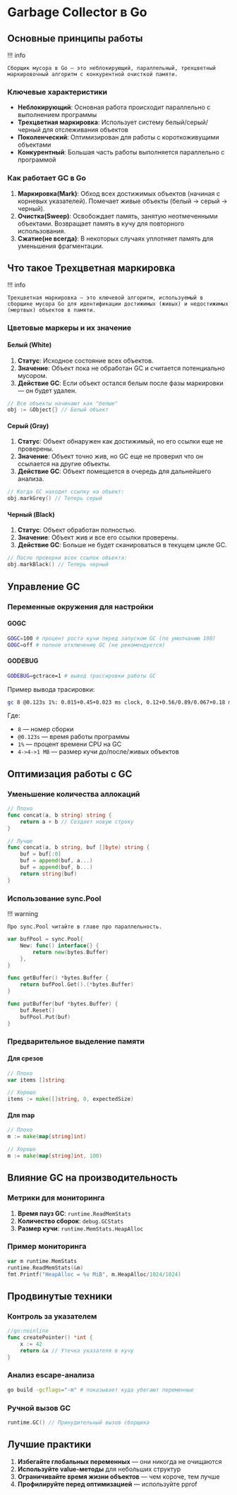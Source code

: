 # Garbage Collector в Go

## Основные принципы работы

!!! info

    Сборщик мусора в Go — это неблокирующий, параллельный, трехцветный маркировочный алгоритм с конкурентной очисткой памяти.

### Ключевые характеристики

- **Неблокирующий**: Основная работа происходит параллельно с выполнением программы
- **Трехцветная маркировка**: Использует систему белый/серый/черный для отслеживания объектов
- **Поколенческий**: Оптимизирован для работы с короткоживущими объектами
- **Конкурентный**: Большая часть работы выполняется параллельно с программой

### Как работает GC в Go

1. **Маркировка(Mark)**: Обход всех достижимых объектов (начиная с корневых указателей). Помечает живые объекты (белый → серый → черный).
2. **Очистка(Sweep)**: Освобождает память, занятую неотмеченными объектами. Возвращает память в кучу для повторного использования.
3. **Сжатие(не всегда)**: В некоторых случаях уплотняет память для уменьшения фрагментации.

## Что такое Трехцветная маркировка

!!! info

    Трехцветная маркировка — это ключевой алгоритм, используемый в сборщике мусора Go для идентификации достижимых (живых) и недостижимых (мертвых) объектов в памяти.

### Цветовые маркеры и их значение

#### Белый (White)

1. **Статус**: Исходное состояние всех объектов.
2. **Значение**: Объект пока не обработан GC и считается потенциально мусором.
3. **Действие GC**: Если объект остался белым после фазы маркировки — он будет удален.

```go
// Все объекты начинают как "белые"
obj := &Object{} // Белый объект
```

#### Серый (Gray)

1. **Статус**: Объект обнаружен как достижимый, но его ссылки еще не проверены.
2. **Значение**: Объект точно жив, но GC еще не проверил что он ссылается на другие объекты.
3. **Действие GC**: Объект помещается в очередь для дальнейшего анализа.

```go
// Когда GC находит ссылку на объект:
obj.markGrey() // Теперь серый
```

#### Черный (Black)

1. **Статус**: Объект обработан полностью.
2. **Значение**: Объект жив и все его ссылки проверены.
3. **Действие GC**: Больше не будет сканироваться в текущем цикле GC.

```go
// После проверки всех ссылок объекта:
obj.markBlack() // Теперь черный
```

## Управление GC

### Переменные окружения для настройки

#### GOGC

```bash
GOGC=100 # процент роста кучи перед запуском GC (по умолчанию 100)
GOGC=off # полное отключение GC (не рекомендуется)
```

#### GODEBUG

```bash
GODEBUG=gctrace=1 # вывод трассировки работы GC
```

Пример вывода трасировки:

```bash
gc 8 @0.123s 1%: 0.015+0.45+0.023 ms clock, 0.12+0.56/0.89/0.067+0.18 ms cpu, 4->4->1 MB, 5 MB goal, 8 P
```

Где:

- `8` — номер сборки
- `@0.123s` — время работы программы
- `1%` — процент времени CPU на GC
- `4->4->1 MB` — размер кучи до/после/живых объектов

## Оптимизация работы с GC

### Уменьшение количества аллокаций

```go
// Плохо
func concat(a, b string) string {
    return a + b // Создает новую строку
}

// Лучше
func concat(a, b string, buf []byte) string {
    buf = buf[:0]
    buf = append(buf, a...)
    buf = append(buf, b...)
    return string(buf)
}
```

### Использование sync.Pool

!!! warning

    Про sync.Pool читайте в главе про параллельность.

```go
var bufPool = sync.Pool{
    New: func() interface{} {
        return new(bytes.Buffer)
    },
}

func getBuffer() *bytes.Buffer {
    return bufPool.Get().(*bytes.Buffer)
}

func putBuffer(buf *bytes.Buffer) {
    buf.Reset()
    bufPool.Put(buf)
}
```

### Предварительное выделение памяти

#### Для срезов

```go
// Плохо
var items []string

// Хорошо
items := make([]string, 0, expectedSize)
```

#### Для map

```go
// Плохо
m := make(map[string]int)

// Хорошо
m := make(map[string]int, 100)
```

## Влияние GC на производительность

### Метрики для мониторинга

1. **Время пауз GC**: `runtime.ReadMemStats`
2. **Количество сборок**: `debug.GCStats`
3. **Размер кучи**: `runtime.MemStats.HeapAlloc`

### Пример мониторинга

```go
var m runtime.MemStats
runtime.ReadMemStats(&m)
fmt.Printf("HeapAlloc = %v MiB", m.HeapAlloc/1024/1024)
```

## Продвинутые техники

### Контроль за указателем

```go
//go:noinline
func createPointer() *int {
    x := 42
    return &x // Утечка указателя в кучу
}
```

### Анализ escape-анализа

```bash
go build -gcflags="-m" # показывает куда убегают переменные
```

### Ручной вызов GC

```go
runtime.GC() // Принудительный вызов сборщика
```

## Лучшие практики

1. **Избегайте глобальных переменных** — они никогда не очищаются
2. **Используйте value-методы** для небольших структур
3. **Ограничивайте время жизни объектов** — чем короче, тем лучше
4. **Профилируйте перед оптимизацией** — используйте pprof